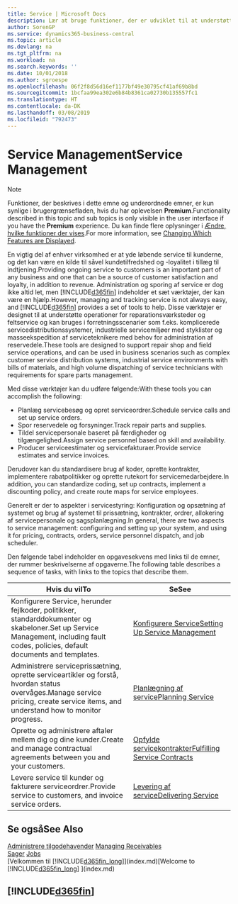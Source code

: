 ```yaml
---
title: Service | Microsoft Docs
description: Lær at bruge funktioner, der er udviklet til at understøtte reparations- og teknisk service-handlinger.
author: SorenGP
ms.service: dynamics365-business-central
ms.topic: article
ms.devlang: na
ms.tgt_pltfrm: na
ms.workload: na
ms.search.keywords: ''
ms.date: 10/01/2018
ms.author: sgroespe
ms.openlocfilehash: 06f2f8d56d16ef1177bf49e30795cf41af69b8bd
ms.sourcegitcommit: 1bcfaa99ea302e6b84b8361ca02730b135557fc1
ms.translationtype: HT
ms.contentlocale: da-DK
ms.lasthandoff: 03/08/2019
ms.locfileid: "792473"
---
```

# <a name="service-management"></a><span data-ttu-id="c765b-103">Service Management</span><span class="sxs-lookup"><span data-stu-id="c765b-103">Service Management</span></span>
> [!NOTE]
> <span data-ttu-id="c765b-104">Funktioner, der beskrives i dette emne og underordnede emner, er kun synlige i brugergrænsefladen, hvis du har oplevelsen **Premium**.</span><span class="sxs-lookup"><span data-stu-id="c765b-104">Functionality described in this topic and sub topics is only visible in the user interface if you have the **Premium** experience.</span></span> <span data-ttu-id="c765b-105">Du kan finde flere oplysninger i [Ændre, hvilke funktioner der vises](ui-experiences.md).</span><span class="sxs-lookup"><span data-stu-id="c765b-105">For more information, see [Changing Which Features are Displayed](ui-experiences.md).</span></span>

<span data-ttu-id="c765b-106">En vigtig del af enhver virksomhed er at yde løbende service til kunderne, og det kan være en kilde til såvel kundetilfredshed og -loyalitet i tillæg til indtjening.</span><span class="sxs-lookup"><span data-stu-id="c765b-106">Providing ongoing service to customers is an important part of any business and one that can be a source of customer satisfaction and loyalty, in addition to revenue.</span></span> <span data-ttu-id="c765b-107">Administration og sporing af service er dog ikke altid let, men [!INCLUDE[d365fin](includes/d365fin_md.md)] indeholder et sæt værktøjer, der kan være en hjælp.</span><span class="sxs-lookup"><span data-stu-id="c765b-107">However, managing and tracking service is not always easy, and [!INCLUDE[d365fin](includes/d365fin_md.md)] provides a set of tools to help.</span></span> <span data-ttu-id="c765b-108">Disse værktøjer er designet til at understøtte operationer for reparationsværksteder og feltservice og kan bruges i forretningsscenarier som f.eks. komplicerede servicedistributionssystemer, industrielle servicemiljøer med styklister og masseekspedition af serviceteknikere med behov for administration af reservedele.</span><span class="sxs-lookup"><span data-stu-id="c765b-108">These tools are designed to support repair shop and field service operations, and can be used in business scenarios such as complex customer service distribution systems, industrial service environments with bills of materials, and high volume dispatching of service technicians with requirements for spare parts management.</span></span>  

 <span data-ttu-id="c765b-109">Med disse værktøjer kan du udføre følgende:</span><span class="sxs-lookup"><span data-stu-id="c765b-109">With these tools you can accomplish the following:</span></span>  

* <span data-ttu-id="c765b-110">Planlæg servicebesøg og opret serviceordrer.</span><span class="sxs-lookup"><span data-stu-id="c765b-110">Schedule service calls and set up service orders.</span></span>  
* <span data-ttu-id="c765b-111">Spor reservedele og forsyninger.</span><span class="sxs-lookup"><span data-stu-id="c765b-111">Track repair parts and supplies.</span></span>  
* <span data-ttu-id="c765b-112">Tildel servicepersonale baseret på færdigheder og tilgængelighed.</span><span class="sxs-lookup"><span data-stu-id="c765b-112">Assign service personnel based on skill and availability.</span></span>  
* <span data-ttu-id="c765b-113">Producer serviceestimater og servicefakturaer.</span><span class="sxs-lookup"><span data-stu-id="c765b-113">Provide service estimates and service invoices.</span></span>  

<span data-ttu-id="c765b-114">Derudover kan du standardisere brug af koder, oprette kontrakter, implementere rabatpolitikker og oprette rutekort for servicemedarbejdere.</span><span class="sxs-lookup"><span data-stu-id="c765b-114">In addition, you can standardize coding, set up contracts, implement a discounting policy, and create route maps for service employees.</span></span>  

<span data-ttu-id="c765b-115">Generelt er der to aspekter i servicestyring: Konfiguration og opsætning af systemet og brug af systemet til prissætning, kontrakter, ordrer, allokering af servicepersonale og sagsplanlægning.</span><span class="sxs-lookup"><span data-stu-id="c765b-115">In general, there are two aspects to service management: configuring and setting up your system, and using it for pricing, contracts, orders, service personnel dispatch, and job scheduler.</span></span>  

<span data-ttu-id="c765b-116">Den følgende tabel indeholder en opgavesekvens med links til de emner, der rummer beskrivelserne af opgaverne.</span><span class="sxs-lookup"><span data-stu-id="c765b-116">The following table describes a sequence of tasks, with links to the topics that describe them.</span></span>   

|<span data-ttu-id="c765b-117">**Hvis du vil**</span><span class="sxs-lookup"><span data-stu-id="c765b-117">**To**</span></span>|<span data-ttu-id="c765b-118">**Se**</span><span class="sxs-lookup"><span data-stu-id="c765b-118">**See**</span></span>|  
|------------|-------------|  
|<span data-ttu-id="c765b-119">Konfigurere Service, herunder fejlkoder, politikker, standarddokumenter og skabeloner.</span><span class="sxs-lookup"><span data-stu-id="c765b-119">Set up Service Management, including fault codes, policies, default documents and templates.</span></span>|[<span data-ttu-id="c765b-120">Konfigurere Service</span><span class="sxs-lookup"><span data-stu-id="c765b-120">Setting Up Service Management</span></span>](service-setup-service.md)|  
|<span data-ttu-id="c765b-121">Administrere serviceprissætning, oprette serviceartikler og forstå, hvordan status overvåges.</span><span class="sxs-lookup"><span data-stu-id="c765b-121">Manage service pricing, create service items, and understand how to monitor progress.</span></span>|[<span data-ttu-id="c765b-122">Planlægning af service</span><span class="sxs-lookup"><span data-stu-id="c765b-122">Planning Service</span></span>](service-plan-service.md)|  
|<span data-ttu-id="c765b-123">Oprette og administrere aftaler mellem dig og dine kunder.</span><span class="sxs-lookup"><span data-stu-id="c765b-123">Create and manage contractual agreements between you and your customers.</span></span>|[<span data-ttu-id="c765b-124">Opfylde servicekontrakter</span><span class="sxs-lookup"><span data-stu-id="c765b-124">Fulfilling Service Contracts</span></span>](service-fulfill-service-contracts.md)|  
|<span data-ttu-id="c765b-125">Levere service til kunder og fakturere serviceordrer.</span><span class="sxs-lookup"><span data-stu-id="c765b-125">Provide service to customers, and invoice service orders.</span></span>|[<span data-ttu-id="c765b-126">Levering af service</span><span class="sxs-lookup"><span data-stu-id="c765b-126">Delivering Service</span></span>](service-deliver-service.md)|  

## <a name="see-also"></a><span data-ttu-id="c765b-127">Se også</span><span class="sxs-lookup"><span data-stu-id="c765b-127">See Also</span></span>  
<span data-ttu-id="c765b-128">[Administrere tilgodehavender](receivables-manage-receivables.md) </span><span class="sxs-lookup"><span data-stu-id="c765b-128">[Managing Receivables](receivables-manage-receivables.md) </span></span>  
<span data-ttu-id="c765b-129">[Sager](projects-how-create-jobs.md) </span><span class="sxs-lookup"><span data-stu-id="c765b-129">[Jobs](projects-how-create-jobs.md) </span></span>  
<span data-ttu-id="c765b-130">[Velkommen til [!INCLUDE[d365fin_long](includes/d365fin_long_md.md)]](index.md)</span><span class="sxs-lookup"><span data-stu-id="c765b-130">[Welcome to [!INCLUDE[d365fin_long](includes/d365fin_long_md.md)] ](index.md)</span></span>

## [!INCLUDE[d365fin](includes/free_trial_md.md)]  
